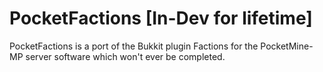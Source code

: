 PocketFactions [In-Dev for lifetime]
==============

PocketFactions is a port of the Bukkit plugin Factions for the PocketMine-MP server software which won't ever be completed. 

